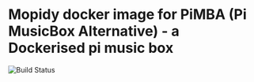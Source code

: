 # Mopidy docker image for PiMBA (Pi MusicBox Alternative) - a Dockerised pi music box

![Build Status](https://github.com/endemics/pimba-mopidy/workflows/build/badge.svg)

